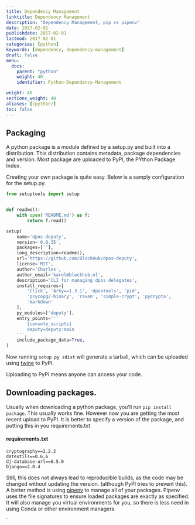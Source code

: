```yaml
---
title: Dependency Management
linktitle: Dependency Management
description: "Dependency Management, pip vs pipenv"
date: 2017-02-01
publishdate: 2017-02-01
lastmod: 2017-02-01
categories: [python]
keywords: [dependency, dependency-management]
draft: false
menu:
  docs:
    parent: "python"
    weight: 40
    identifier: Python-Dependency-Management

weight: 40
sections_weight: 40
aliases: [/python/]
toc: false
---
```


## Packaging
A python package is a module defined by a setup.py and built into a distribution. This distribution
contains metadata, package dependencies and version. Most package are uploaded to PyPI, the PYthon Package
Index.

Creating your own package is quite easy. Below is a samply configuration for the setup.py.

```python
from setuptools import setup


def readme():
    with open('README.md') as f:
        return f.read()

setup(
    name='dpos-deputy',
    version='0.0.35',
    packages=[''],
    long_description=readme(),
    url='https://github.com/BlockHub/dpos-deputy',
    license='MIT',
    author='Charles',
    author_email='karel@blockhub.nl',
    description='CLI for managing dpos delegates',
    install_requires=[
        'Click', 'Arky==1.3.1', 'dpostools', 'pid',
        'psycopg2-binary', 'raven', 'simple-crypt', 'pycrypto',
        'markdown'
    ],
    py_modules=['deputy'],
    entry_points='''
        [console_scripts]
        deputy=deputy:main
    ''',
    include_package_data=True,
)
```

Now running `setup.py sdist` will generate a tarball, which can
be uploaded using [twine](https://github.com/pypa/twine) to PyPI.

Uploading to PyPI means anyone can access your code.

## Downloading packages.
Usually when downloading a python package, you'll run `pip install package`.
This usually works fine. However now you are getting the most recent upload to 
PyPI. It is better to specify a version of the package, and putting
this in you requirements.txt

#### requirements.txt
```
cryptography==2.2.2
dateutils==0.6.6
dj-database-url==0.5.0
Django==2.0.4
```

Still, this does not always lead to reproducible builds, as the code
may be changed without updating the version. (although PyPI tries to 
prevent this). A better method is using [pipenv](https://docs.pipenv.org/)
to manage all of your packages. Pipenv uses the file signatures to 
ensure loaded packages are exactly as specified. It will also manage
you virtual environments for you, so there is less need in using Conda 
or other environment managers.




`
